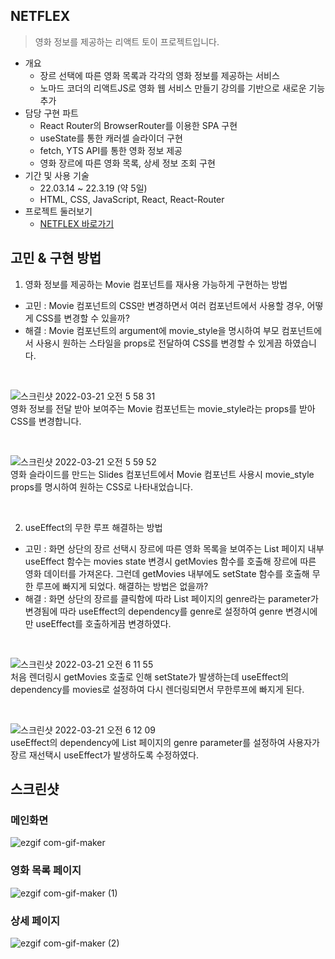 ## NETFLEX
> 영화 정보를 제공하는 리액트 토이 프로젝트입니다.
- 개요
  - 장르 선택에 따른 영화 목록과 각각의 영화 정보를 제공하는 서비스
  - 노마드 코더의 리액트JS로 영화 웹 서비스 만들기 강의를 기반으로 새로운 기능 추가
- 담당 구현 파트
  - React Router의 BrowserRouter를 이용한 SPA 구현 
  - useState를 통한 캐러셀 슬라이더 구현
  - fetch, YTS API를 통한 영화 정보 제공
  - 영화 장르에 따른 영화 목록, 상세 정보 조회 구현
- 기간 및 사용 기술
  - 22.03.14 ~ 22.3.19 (약 5일)
  - HTML, CSS, JavaScript, React, React-Router
- 프로젝트 둘러보기
  - [NETFLEX 바로가기](https://raccoon-ccoder.github.io/react-movie/)

## 고민 & 구현 방법
1. 영화 정보를 제공하는 Movie 컴포넌트를 재사용 가능하게 구현하는 방법
- 고민 : Movie 컴포넌트의 CSS만 변경하면서 여러 컴포넌트에서 사용할 경우, 어떻게 CSS를 변경할 수 있을까?
- 해결 : Movie 컴포넌트의 argument에 movie_style을 명시하여 부모 컴포넌트에서 사용시 원하는 스타일을 props로 전달하여 CSS를 변경할 수 있게끔 하였습니다.

<br/>    

![스크린샷 2022-03-21 오전 5 58 31](https://user-images.githubusercontent.com/77538818/159185744-95ebe5f2-905f-4521-9c81-fef0825738b6.png)     
영화 정보를 전달 받아 보여주는 Movie 컴포넌트는 movie_style라는 props를 받아 CSS를 변경합니다.    

<br/>

![스크린샷 2022-03-21 오전 5 59 52](https://user-images.githubusercontent.com/77538818/159185742-fcb65aa9-1813-4fd2-93d5-3efd8387188f.png)     
영화 슬라이드를 만드는 Slides 컴포넌트에서 Movie 컴포넌트 사용시 movie_style props를 명시하여 원하는 CSS로 나타내었습니다.

<br/>

2. useEffect의 무한 루프 해결하는 방법
- 고민 : 화면 상단의 장르 선택시 장르에 따른 영화 목록을 보여주는 List 페이지 내부 useEffect 함수는 movies state 변경시 getMovies 함수를 호출해 장르에 따른 영화 데이터를 가져온다. 그런데 getMovies 내부에도 setState 함수를 호출해 무한 루프에 빠지게 되었다. 해결하는 방법은 없을까?
- 해결 : 화면 상단의 장르를 클릭함에 따라 List 페이지의 genre라는 parameter가 변경됨에 따라 useEffect의 dependency를 genre로 설정하여 genre 변경시에만 useEffect를 호출하게끔 변경하였다.

<br/>

![스크린샷 2022-03-21 오전 6 11 55](https://user-images.githubusercontent.com/77538818/159186144-215a275a-9910-44bb-8b91-20999546830a.png)    
처음 렌더링시 getMovies 호출로 인해 setState가 발생하는데 useEffect의 dependency를 movies로 설정하여 다시 렌더링되면서 무한루프에 빠지게 된다.    

<br/>

![스크린샷 2022-03-21 오전 6 12 09](https://user-images.githubusercontent.com/77538818/159186141-9fd66ff2-5c21-48f1-a533-06644b08f030.png)     
useEffect의 dependency에 List 페이지의 genre parameter를 설정하여 사용자가 장르 재선택시 useEffect가 발생하도록 수정하였다.

## 스크린샷
### 메인화면
![ezgif com-gif-maker](https://user-images.githubusercontent.com/77538818/159177948-8c9ee16a-aca2-41f9-b4ab-2df18af0a565.gif)

### 영화 목록 페이지
![ezgif com-gif-maker (1)](https://user-images.githubusercontent.com/77538818/159178132-3540ad31-5317-49b5-8b33-3bfe0080ad1a.gif)

### 상세 페이지
![ezgif com-gif-maker (2)](https://user-images.githubusercontent.com/77538818/159178151-f823a18c-b162-4536-b1d6-e98a79e8bf16.gif)


